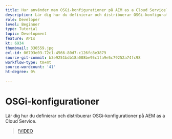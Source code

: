 ```yaml
---
title: Hur använder man OSGi-konfigurationer på AEM as a Cloud Service?
description: Lär dig hur du definierar och distribuerar OSGi-konfigurationer på AEM as a Cloud Service.
role: Developer
level: Beginner
type: Tutorial
topic: Development
feature: APIs
kt: 6934
thumbnail: 330559.jpg
exl-id: 06793e03-72c1-4566-80d7-c126fc8e3879
source-git-commit: b3e9251bdb18a008be95c1fa9e5c79252a74fc98
workflow-type: tm+mt
source-wordcount: '41'
ht-degree: 0%

---
```


# OSGi-konfigurationer

Lär dig hur du definierar och distribuerar OSGi-konfigurationer på AEM as a Cloud Service.

>[!VIDEO](https://video.tv.adobe.com/v/330559?quality=12&learn=on)
